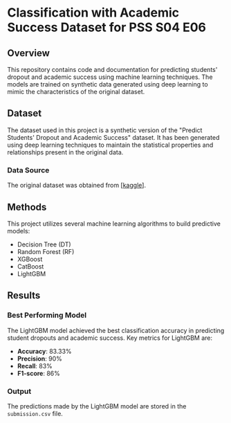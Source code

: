 # Classification with Academic Success Dataset for PSS S04 E06 

## Overview
This repository contains code and documentation for predicting students' dropout and academic success using machine learning techniques. The models are trained on synthetic data generated using deep learning to mimic the characteristics of the original dataset.

## Dataset
The dataset used in this project is a synthetic version of the "Predict Students' Dropout and Academic Success" dataset. It has been generated using deep learning techniques to maintain the statistical properties and relationships present in the original data.

### Data Source
The original dataset was obtained from [[kaggle](https://www.kaggle.com/competitions/playground-series-s4e6/data)].

## Methods
This project utilizes several machine learning algorithms to build predictive models:

- Decision Tree (DT)
- Random Forest (RF)
- XGBoost
- CatBoost
- LightGBM

## Results
### Best Performing Model
The LightGBM model achieved the best classification accuracy in predicting student dropouts and academic success. Key metrics for LightGBM are:

- **Accuracy**: 83.33%
- **Precision**: 90%
- **Recall**: 83%
- **F1-score**: 86%

### Output
The predictions made by the LightGBM model are stored in the `submission.csv` file.
